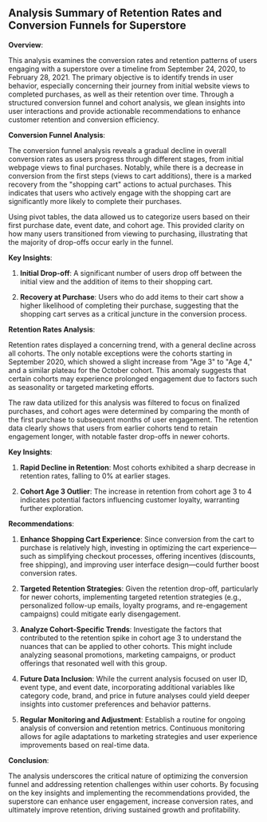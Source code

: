 ## Analysis Summary of Retention Rates and Conversion Funnels for Superstore

**Overview**:

This analysis examines the conversion rates and retention patterns of users engaging with a superstore over a timeline from September 24, 2020, to February 28, 2021. The primary objective is to identify trends in user behavior, especially concerning their journey from initial website views to completed purchases, as well as their retention over time. Through a structured conversion funnel and cohort analysis, we glean insights into user interactions and provide actionable recommendations to enhance customer retention and conversion efficiency.

**Conversion Funnel Analysis**:

The conversion funnel analysis reveals a gradual decline in overall conversion rates as users progress through different stages, from initial webpage views to final purchases. Notably, while there is a decrease in conversion from the first steps (views to cart additions), there is a marked recovery from the "shopping cart" actions to actual purchases. This indicates that users who actively engage with the shopping cart are significantly more likely to complete their purchases.

Using pivot tables, the data allowed us to categorize users based on their first purchase date, event date, and cohort age. This provided clarity on how many users transitioned from viewing to purchasing, illustrating that the majority of drop-offs occur early in the funnel.

**Key Insights**:

1. **Initial Drop-off**: A significant number of users drop off between the initial view and the addition of items to their shopping cart.
   
2. **Recovery at Purchase**: Users who do add items to their cart show a higher likelihood of completing their purchase, suggesting that the shopping cart serves as a critical juncture in the conversion process.

**Retention Rates Analysis**:

Retention rates displayed a concerning trend, with a general decline across all cohorts. The only notable exceptions were the cohorts starting in September 2020, which showed a slight increase from "Age 3" to "Age 4," and a similar plateau for the October cohort. This anomaly suggests that certain cohorts may experience prolonged engagement due to factors such as seasonality or targeted marketing efforts.

The raw data utilized for this analysis was filtered to focus on finalized purchases, and cohort ages were determined by comparing the month of the first purchase to subsequent months of user engagement. The retention data clearly shows that users from earlier cohorts tend to retain engagement longer, with notable faster drop-offs in newer cohorts.

**Key Insights**:

1. **Rapid Decline in Retention**: Most cohorts exhibited a sharp decrease in retention rates, falling to 0% at earlier stages.

2. **Cohort Age 3 Outlier**: The increase in retention from cohort age 3 to 4 indicates potential factors influencing customer loyalty, warranting further exploration.

**Recommendations**:

1. **Enhance Shopping Cart Experience**: Since conversion from the cart to purchase is relatively high, investing in optimizing the cart experience—such as simplifying checkout processes, offering incentives (discounts, free shipping), and improving user interface design—could further boost conversion rates.

2. **Targeted Retention Strategies**: Given the retention drop-off, particularly for newer cohorts, implementing targeted retention strategies (e.g., personalized follow-up emails, loyalty programs, and re-engagement campaigns) could mitigate early disengagement.

3. **Analyze Cohort-Specific Trends**: Investigate the factors that contributed to the retention spike in cohort age 3 to understand the nuances that can be applied to other cohorts. This might include analyzing seasonal promotions, marketing campaigns, or product offerings that resonated well with this group.

4. **Future Data Inclusion**: While the current analysis focused on user ID, event type, and event date, incorporating additional variables like category code, brand, and price in future analyses could yield deeper insights into customer preferences and behavior patterns.

5. **Regular Monitoring and Adjustment**: Establish a routine for ongoing analysis of conversion and retention metrics. Continuous monitoring allows for agile adaptations to marketing strategies and user experience improvements based on real-time data.

**Conclusion**:

The analysis underscores the critical nature of optimizing the conversion funnel and addressing retention challenges within user cohorts. By focusing on the key insights and implementing the recommendations provided, the superstore can enhance user engagement, increase conversion rates, and ultimately improve retention, driving sustained growth and profitability.

